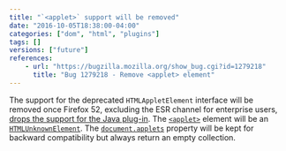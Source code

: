 ```yaml
---
title: "`<applet>` support will be removed"
date: "2016-10-05T18:38:00-04:00"
categories: ["dom", "html", "plugins"]
tags: []
versions: ["future"]
references:
    - url: "https://bugzilla.mozilla.org/show_bug.cgi?id=1279218"
      title: "Bug 1279218 - Remove <applet> element"
---
```

The support for the deprecated `HTMLAppletElement` interface will be removed once Firefox 52, excluding the ESR channel for enterprise users, [drops the support for the Java plug-in](https://www.fxsitecompat.com/en-CA/docs/2016/plug-in-support-has-been-dropped-other-than-flash/). The [`<applet>`](https://developer.mozilla.org/en-US/docs/Web/HTML/Element/applet) element will be an [`HTMLUnknownElement`](https://developer.mozilla.org/en-US/docs/Web/API/HTMLUnknownElement). The [`document.applets`](https://developer.mozilla.org/en-US/docs/Web/API/Document/applets) property will be kept for backward compatibility but always return an empty collection.
